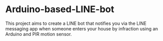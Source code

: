 # Arduino-based-LINE-bot
This project aims to create a LINE bot that notifies you via the LINE messaging app when someone enters your house by infraction using an Arduino and PIR motion sensor.
